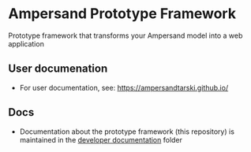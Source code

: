 # Ampersand Prototype Framework
Prototype framework that transforms your Ampersand model into a web application

## User documenation
* For user documentation, see: https://ampersandtarski.github.io/

## Docs
* Documentation about the prototype framework (this repository) is maintained in the [developer documentation](./docs) folder
